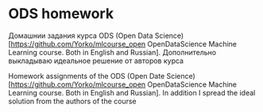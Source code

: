 # ODS homework
Домашнии задания курса ODS (Open Data Science) [https://github.com/Yorko/mlcourse_open OpenDataScience Machine Learning course. Both in English and Russian]. 
Дополнительно выкладываю идеальное решение от авторов курса

Homework assignments of the ODS (Open Date Science) [https://github.com/Yorko/mlcourse_open OpenDataScience Machine Learning course. Both in English and Russian].
In addition I spread the ideal solution from the authors of the course

